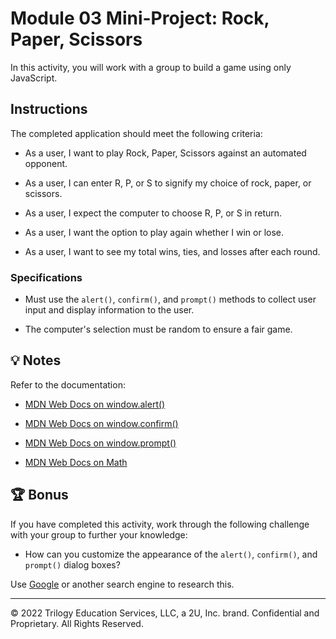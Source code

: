 # Module 03 Mini-Project: Rock, Paper, Scissors

In this activity, you will work with a group to build a game using only JavaScript.

## Instructions

The completed application should meet the following criteria:

- As a user, I want to play Rock, Paper, Scissors against an automated opponent.

- As a user, I can enter R, P, or S to signify my choice of rock, paper, or scissors.

- As a user, I expect the computer to choose R, P, or S in return.

- As a user, I want the option to play again whether I win or lose.

- As a user, I want to see my total wins, ties, and losses after each round.

### Specifications

- Must use the `alert()`, `confirm()`, and `prompt()` methods to collect user input and display information to the user.

- The computer's selection must be random to ensure a fair game.

## 💡 Notes

Refer to the documentation:

- [MDN Web Docs on window.alert()](https://developer.mozilla.org/en-US/docs/Web/API/Window/alert)

- [MDN Web Docs on window.confirm()](https://developer.mozilla.org/en-US/docs/Web/API/Window/confirm)

- [MDN Web Docs on window.prompt()](https://developer.mozilla.org/en-US/docs/Web/API/Window/prompt)

- [MDN Web Docs on Math](https://developer.mozilla.org/en-US/docs/Web/JavaScript/Reference/Global_Objects/Math)

## 🏆 Bonus

If you have completed this activity, work through the following challenge with your group to further your knowledge:

- How can you customize the appearance of the `alert()`, `confirm()`, and `prompt()` dialog boxes?

Use [Google](https://www.google.com) or another search engine to research this.

---

© 2022 Trilogy Education Services, LLC, a 2U, Inc. brand. Confidential and Proprietary. All Rights Reserved.

